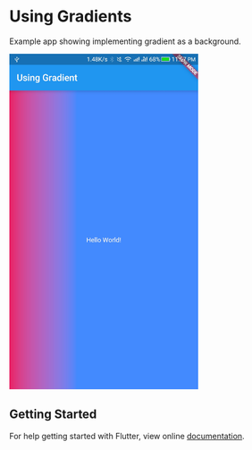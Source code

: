 # Using Gradients

Example app showing implementing gradient as a background.

<img src="demo_img.jpg" height="600em" />


## Getting Started

For help getting started with Flutter, view online [documentation](http://flutter.io/).
